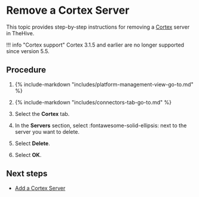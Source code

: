 # Remove a Cortex Server

<!-- md:permission `[admin] managePlatform` -->

This topic provides step-by-step instructions for removing a [Cortex](about-cortex.md) server in TheHive.

!!! info "Cortex support"
    <!-- md:version 5.5 --> Cortex 3.1.5 and earlier are no longer supported since version 5.5.

<h2>Procedure</h2>

1. {% include-markdown "includes/platform-management-view-go-to.md" %}

2. {% include-markdown "includes/connectors-tab-go-to.md" %}

3. Select the **Cortex** tab.

4. In the **Servers** section, select :fontawesome-solid-ellipsis: next to the server you want to delete.

5. Select **Delete**.

6. Select **OK**.

<h2>Next steps</h2>

* [Add a Cortex Server](add-a-cortex-server.md)